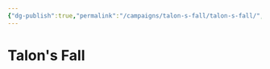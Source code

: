 ```yaml
---
{"dg-publish":true,"permalink":"/campaigns/talon-s-fall/talon-s-fall/","title":"Talon's Fall"}
---
```



# Talon's Fall


